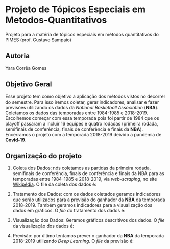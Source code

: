 # Projeto de Tópicos Especiais em Metodos-Quantitativos
Projeto para a matéria de tópicos especiais em métodos quantitativos do PIMES (prof. Gustavo Sampaio)

## Autoria
Yara Corrêa Gomes

## Objetivo Geral
Esse projeto tem como objetivo a aplicação dos métodos vistos no decorrer do semestre. Para isso iremos coletar, gerar indicadores, analisar e fazer previsões utilizando os dados da _National Basketball Association_ (**NBA**). Coletamos os dados das temporadas entre 1984-1985 e 2018-2019. Escolhemos começar com essa temporada pois foi partir de 1984 que os playoff passaram a incluir 16 equipes e quatro rodadas (primeira rodada, semifinais de conferência, finais de conferência e finais da **NBA**). Encerramos o projeto com a temporada 2018-2019 deivido a pandemia de **Covid-19**.

## Organização do projeto

1) Coleta dos Dados: nós coletamos as partidas da primeira rodada, semifinais de conferência, finais de conferência e finais da NBA para as temporadas entre 1984-1985 e 2018-2019, via _web-scraping_, no site [Wikipédia](https://en.wikipedia.org/wiki/List_of_NBA_seasons). O file da coleta dos dados é:

2) Tratamento dos Dados: com os dados coletados geramos indicadores que serão utilizados para a previsão do ganhador da **NBA** da temporada 2018-2019. Também geramos indicadores para a visualização dos dados em gráficos. O _file_ do tratamento dos dados é:

3) Visualização dos Dados: Geramos gráficos descritivos dos dados. O _file_ da visualização dos dados é:

4) Previsão: por último tentamos prever o ganhador da **NBA** da temporada 2018-2019 utilizando _Deep Learning_. O _file_ da previsão é:


